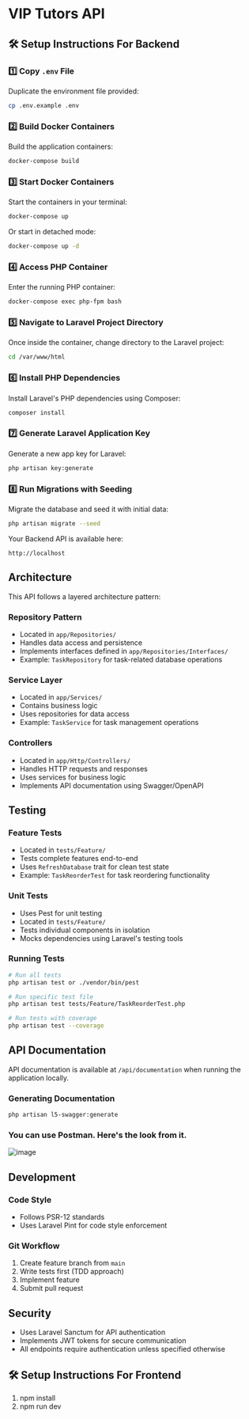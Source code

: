 # VIP Tutors API

## 🛠️ Setup Instructions For Backend

### 1️⃣ Copy `.env` File

Duplicate the environment file provided:

```bash
cp .env.example .env
```

### 2️⃣ Build Docker Containers

Build the application containers:

```bash
docker-compose build
```

### 3️⃣ Start Docker Containers

Start the containers in your terminal:

```bash
docker-compose up
```

Or start in detached mode:

```bash
docker-compose up -d
```

### 4️⃣ Access PHP Container

Enter the running PHP container:

```bash
docker-compose exec php-fpm bash
```

### 5️⃣ Navigate to Laravel Project Directory

Once inside the container, change directory to the Laravel project:

```bash
cd /var/www/html
```

### 6️⃣ Install PHP Dependencies

Install Laravel's PHP dependencies using Composer:

```bash
composer install
```

### 7️⃣ Generate Laravel Application Key

Generate a new app key for Laravel:

```bash
php artisan key:generate
```

### 8️⃣ Run Migrations with Seeding

Migrate the database and seed it with initial data:

```bash
php artisan migrate --seed
```

Your Backend API is available here: 

```
http://localhost
```

## Architecture

This API follows a layered architecture pattern:

### Repository Pattern
- Located in `app/Repositories/`
- Handles data access and persistence
- Implements interfaces defined in `app/Repositories/Interfaces/`
- Example: `TaskRepository` for task-related database operations

### Service Layer
- Located in `app/Services/`
- Contains business logic
- Uses repositories for data access
- Example: `TaskService` for task management operations

### Controllers
- Located in `app/Http/Controllers/`
- Handles HTTP requests and responses
- Uses services for business logic
- Implements API documentation using Swagger/OpenAPI

## Testing

### Feature Tests
- Located in `tests/Feature/`
- Tests complete features end-to-end
- Uses `RefreshDatabase` trait for clean test state
- Example: `TaskReorderTest` for task reordering functionality

### Unit Tests
- Uses Pest for unit testing
- Located in `tests/Feature/`
- Tests individual components in isolation
- Mocks dependencies using Laravel's testing tools

### Running Tests
```bash
# Run all tests
php artisan test or ./vendor/bin/pest

# Run specific test file
php artisan test tests/Feature/TaskReorderTest.php

# Run tests with coverage
php artisan test --coverage
```

## API Documentation

API documentation is available at `/api/documentation` when running the application locally.

### Generating Documentation
```bash
php artisan l5-swagger:generate
```

### You can use Postman. Here's the look from it.
![image](https://github.com/user-attachments/assets/01998e74-51bd-4718-83f9-67b5e8c9d6ee)


## Development

### Code Style
- Follows PSR-12 standards
- Uses Laravel Pint for code style enforcement

### Git Workflow
1. Create feature branch from `main`
2. Write tests first (TDD approach)
3. Implement feature
4. Submit pull request

## Security

- Uses Laravel Sanctum for API authentication
- Implements JWT tokens for secure communication
- All endpoints require authentication unless specified otherwise

## 🛠️ Setup Instructions For Frontend
1. npm install
2. npm run dev
